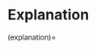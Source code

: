 Explanation
===========

<!--- Referenzierung an anderen Positionen möglich, wird nicht angezeigt --->
(explanation)=

